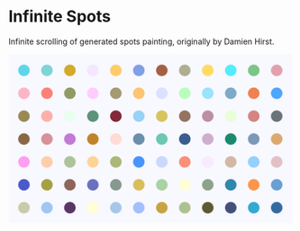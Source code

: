 # Infinite Spots

Infinite scrolling of generated spots painting, originally by Damien Hirst.

![Screenshot](thumbnail.png)
